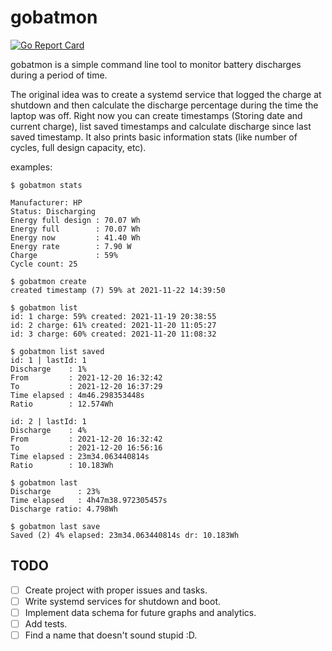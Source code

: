 # gobatmon

[![Go Report Card](https://goreportcard.com/badge/github.com/flrnd/gobatmon)](https://goreportcard.com/report/github.com/flrnd/gobatmon)

gobatmon is a simple command line tool to monitor battery discharges during a period of time.

The original idea was to create a systemd service that logged the charge at shutdown and then calculate the discharge percentage during the time the laptop was off. 
Right now you can create timestamps (Storing date and current charge), list saved timestamps and calculate discharge since last saved timestamp. It also prints basic information stats (like number of cycles, full design capacity, etc).

examples:

```shell
$ gobatmon stats

Manufacturer: HP
Status: Discharging
Energy full design : 70.07 Wh
Energy full        : 70.07 Wh
Energy now         : 41.40 Wh
Energy rate        : 7.90 W
Charge             : 59%
Cycle count: 25
```

```shell
$ gobatmon create
created timestamp (7) 59% at 2021-11-22 14:39:50
```

```shell
$ gobatmon list
id: 1 charge: 59% created: 2021-11-19 20:38:55
id: 2 charge: 61% created: 2021-11-20 11:05:27
id: 3 charge: 60% created: 2021-11-20 11:08:32

$ gobatmon list saved
id: 1 | lastId: 1
Discharge    : 1%
From         : 2021-12-20 16:32:42
To           : 2021-12-20 16:37:29
Time elapsed : 4m46.298353448s
Ratio        : 12.574Wh

id: 2 | lastId: 1
Discharge    : 4%
From         : 2021-12-20 16:32:42
To           : 2021-12-20 16:56:16
Time elapsed : 23m34.063440814s
Ratio        : 10.183Wh

```

```shell
$ gobatmon last
Discharge      : 23%
Time elapsed   : 4h47m38.972305457s
Discharge ratio: 4.798Wh

$ gobatmon last save
Saved (2) 4% elapsed: 23m34.063440814s dr: 10.183Wh

```

## TODO

- [ ] Create project with proper issues and tasks.
- [ ] Write systemd services for shutdown and boot.
- [ ] Implement data schema for future graphs and analytics.
- [ ] Add tests.
- [ ] Find a name that doesn't sound stupid :D.
